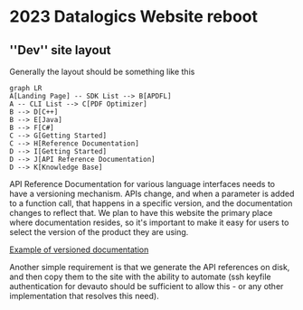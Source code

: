 # 2023 Datalogics Website reboot

## ''Dev'' site layout

Generally the layout should be something like this

```mermaid
graph LR
A[Landing Page] -- SDK List --> B[APDFL]
A -- CLI List --> C[PDF Optimizer]
B --> D[C++]
B --> E[Java]
B --> F[C#]
C --> G[Getting Started]
C --> H[Reference Documentation]
D --> I[Getting Started]
D --> J[API Reference Documentation]
D --> K[Knowledge Base]
```

API Reference Documentation for various language interfaces needs to have a
versioning mechanism. APIs change, and when a parameter is added to a function
call, that happens in a specific version, and the documentation changes to
reflect that. We plan to have this website the primary place where documentation
resides, so it's important to make it easy for users to select the version of
the product they are using.

[Example of versioned documentation](https://cmake.org/cmake/help/latest/)

Another simple requirement is that we generate the API references on disk, and
then copy them to the site with the ability to automate (ssh keyfile
authentication for devauto should be sufficient to allow this - or any other
implementation that resolves this need).
